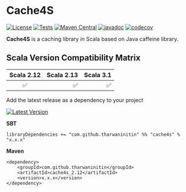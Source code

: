 # Cache4S
[![License](http://img.shields.io/:license-Apache%202-blue.svg)](http://www.apache.org/licenses/LICENSE-2.0.txt)
[![Tests](https://github.com/tharwaninitin/cache4s/actions/workflows/tests.yml/badge.svg)](https://github.com/tharwaninitin/cache4s/actions/workflows/tests.yml)
[![Maven Central](https://maven-badges.herokuapp.com/maven-central/com.github.tharwaninitin/cache4s_2.12/badge.svg)](https://mvnrepository.com/artifact/com.github.tharwaninitin/cache4s)
[![javadoc](https://javadoc.io/badge2/com.github.tharwaninitin/cache4s_2.12/javadoc.svg)](https://javadoc.io/doc/com.github.tharwaninitin/cache4s_2.12)
[![codecov](https://codecov.io/gh/tharwaninitin/cache4s/branch/master/graph/badge.svg?token=HWKAPV7TTW)](https://codecov.io/gh/tharwaninitin/cache4s)

**Cache4S** is a caching library in Scala based on Java caffeine library.
## Scala Version Compatibility Matrix
| Scala 2.12           | Scala 2.13  | Scala 3.1  | 
|:--------------------:| -----------:| ----------:|
| ✅                   | ✅          | ✅          |

Add the latest release as a dependency to your project

[![Latest Version](https://maven-badges.herokuapp.com/maven-central/com.github.tharwaninitin/cache4s_2.12/badge.svg)](https://mvnrepository.com/artifact/com.github.tharwaninitin/cache4s)

__SBT__
```
libraryDependencies += "com.github.tharwaninitin" %% "cache4s" % "x.x.x"
```
__Maven__
```
<dependency>
    <groupId>com.github.tharwaninitin</groupId>
    <artifactId>cache4s_2.12</artifactId>
    <version>x.x.x</version>
</dependency>
```
